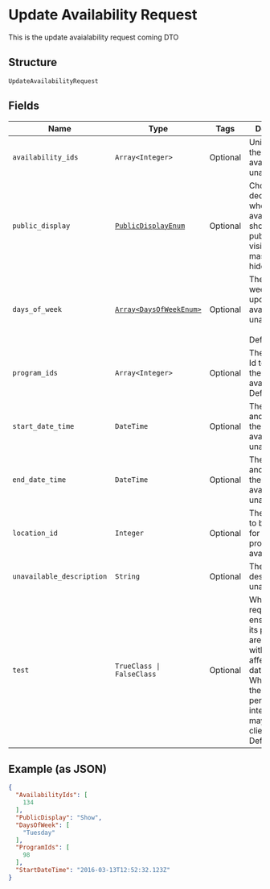 
# Update Availability Request

This is the update avaialability request coming DTO

## Structure

`UpdateAvailabilityRequest`

## Fields

| Name | Type | Tags | Description |
|  --- | --- | --- | --- |
| `availability_ids` | `Array<Integer>` | Optional | Unique IDs for the availabilities or unavailabilities. |
| `public_display` | [`PublicDisplayEnum`](../../doc/models/public-display-enum.md) | Optional | Choice that decides whether the availablity should be publicly visible, masked or hidden. |
| `days_of_week` | [`Array<DaysOfWeekEnum>`](../../doc/models/days-of-week-enum.md) | Optional | The days of week to update the availabilities or unavailabilities.<br /><br>Default: **All** |
| `program_ids` | `Array<Integer>` | Optional | The program Id to be set for the availabilities.<br>Default: **All** |
| `start_date_time` | `DateTime` | Optional | The start date and time for the availabilities or unavailabilities. |
| `end_date_time` | `DateTime` | Optional | The end date and time for the availabilities or unavailabilities. |
| `location_id` | `Integer` | Optional | The location Id to be updated for the provided availability Ids. |
| `unavailable_description` | `String` | Optional | The description for unavailability. |
| `test` | `TrueClass \| FalseClass` | Optional | When `true`, the request ensures that its parameters are valid without affecting real data.<br>When ``false`, the request performs as intended and may affect live client data.<br>Default: **false** |

## Example (as JSON)

```json
{
  "AvailabilityIds": [
    134
  ],
  "PublicDisplay": "Show",
  "DaysOfWeek": [
    "Tuesday"
  ],
  "ProgramIds": [
    98
  ],
  "StartDateTime": "2016-03-13T12:52:32.123Z"
}
```

